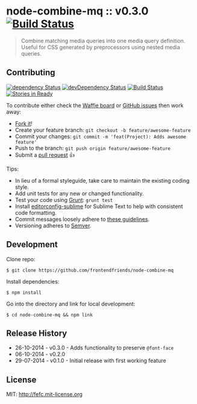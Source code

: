 # node-combine-mq :: v0.3.0  [![Build Status](https://travis-ci.org/frontendfriends/node-combine-mq.svg?branch=master)](https://travis-ci.org/frontendfriends/node-combine-mq)
> Combine matching media queries into one media query definition. Useful for CSS generated by preprocessors using nested media queries.

## Contributing
[![dependency Status][dependency-image]][dependency-url]
[![devDependency Status][dev-dependency-image]][dev-dependency-url]
[![Build Status][travis-image]][travis-url]
[![Stories in Ready][waffle-image]][waffle-url]

To contribute either check the [Waffle board](https://waffle.io/frontendfriends/node-combine-mq) or [GitHub issues](https://github.com/frontendfriends/node-combine-mq/issues) then work away:

* [Fork it](https://github.com/frontendfriends/node-combine-mq/fork)!
* Create your feature branch: `git checkout -b feature/awesome-feature`
* Commit your changes: `git commit -m 'feat(Project): Adds awesome feature'`
* Push to the branch: `git push origin feature/awesome-feature`
* Submit a [pull request](https://github.com/frontendfriends/node-combine-mq/pulls) :+1:

Tips:
* In lieu of a formal styleguide, take care to maintain the existing coding style.
* Add unit tests for any new or changed functionality.
* Test your code using [Grunt](http://gruntjs.com): `grunt test`
* Install [editorconfig-sublime](https://github.com/sindresorhus/editorconfig-sublime) for Sublime Text to help with consistent code formatting.
* Commit messages loosely adhere to [these guidelines](https://github.com/angular/angular.js/blob/master/CONTRIBUTING.md#commit).
* Versioning adheres to [Semver](http://semver.org).


## Development
Clone repo:

```
$ git clone https://github.com/frontendfriends/node-combine-mq
```

Install dependencies:

```
$ npm install
```

Go into the directory and link for local development:

```
$ cd node-combine-mq && npm link
```

## Release History
* 26-10-2014 - v0.3.0 - Adds functionality to preserve `@font-face`
* 06-10-2014 - v0.2.0
* 29-07-2014 - v0.1.0 - Initial release with first working feature

## License

MIT: http://fefc.mit-license.org


[travis-url]: http://travis-ci.org/frontendfriends/node-combine-mq
[travis-image]: https://secure.travis-ci.org/frontendfriends/node-combine-mq.svg?branch=master
[waffle-url]: https://waffle.io/frontendfriends/node-combine-mq
[waffle-image]: https://badge.waffle.io/frontendfriends/node-combine-mq.svg?label=ready&title=Ready
[dependency-url]: https://david-dm.org/frontendfriends/node-combine-mq#info=dependencies
[dependency-image]: https://david-dm.org/frontendfriends/node-combine-mq/status.svg
[dev-dependency-url]: https://david-dm.org/frontendfriends/node-combine-mq#info=devDependencies
[dev-dependency-image]: https://david-dm.org/frontendfriends/node-combine-mq/dev-status.svg
